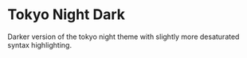 # Tokyo Night Dark

Darker version of the tokyo night theme with slightly more desaturated syntax highlighting.
